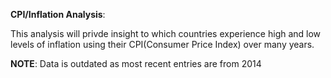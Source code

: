 **CPI/Inflation Analysis**:

This analysis will privde insight to which countries experience high and low levels of inflation using their CPI(Consumer Price Index) over many years. 

**NOTE**: Data is outdated as most recent entries are from 2014
